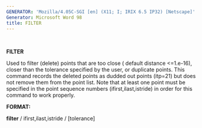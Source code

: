```yaml
---
GENERATOR: 'Mozilla/4.05C-SGI [en] (X11; I; IRIX 6.5 IP32) [Netscape]'
Generator: Microsoft Word 98
title: FILTER
---
```


 

 **FILTER**

  Used to filter (delete) points that are too close ( default distance
  &lt;=1.e-16), closer than the tolerance specified by the user, or
  duplicate points. This command records the deleted points as dudded
  out points (itp=21) but does not remove them from the point list.
  Note that at least one point must be specified in the point sequence
  numbers (ifirst,ilast,istride) in order for this command to work
  properly.

 **FORMAT:**

  **filter** / ifirst,ilast,istride / [tolerance]

